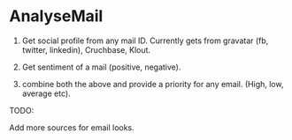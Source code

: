 AnalyseMail
===========

1) Get social profile from any mail ID. Currently gets from gravatar (fb, twitter, linkedin), Cruchbase, Klout. 

2) Get sentiment of a mail (positive, negative). 

3) combine both the above and provide a priority for any email. (High, low, average etc).

TODO:

Add more sources for email looks. 
